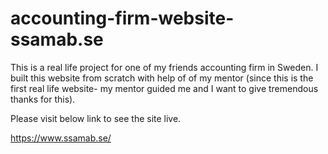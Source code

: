 # accounting-firm-website-ssamab.se
This is a real life project for one of my friends accounting firm in Sweden. I built this website from scratch with help of of my mentor (since this is the first real life website- my mentor guided me and I want to give tremendous thanks for this). 

Please visit below link to see the site live. 

https://www.ssamab.se/
